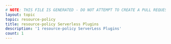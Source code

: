 ```yaml
---
# NOTE: THIS FILE IS GENERATED - DO NOT ATTEMPT TO CREATE A PULL REQUEST TO UPDATE THE DATA. 
layout: topic
topic: resource-policy
title: resource-policy Serverless Plugins
description: '1 resource-policy ServerLess Plugins'
count: 1
---
```


